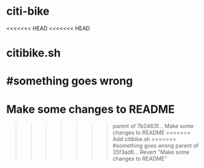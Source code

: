 # citi-bike
<<<<<<< HEAD
<<<<<<< HEAD

 citibike.sh
=======
#something goes wrong
=======
Make some changes to README
=======
>>>>>>> parent of 7b2463f... Make some changes to README
=======
Add citibike.sh
=======
#something goes wrong
>>>>>>> parent of 35f3ad6... Revert "Make some changes to README"
